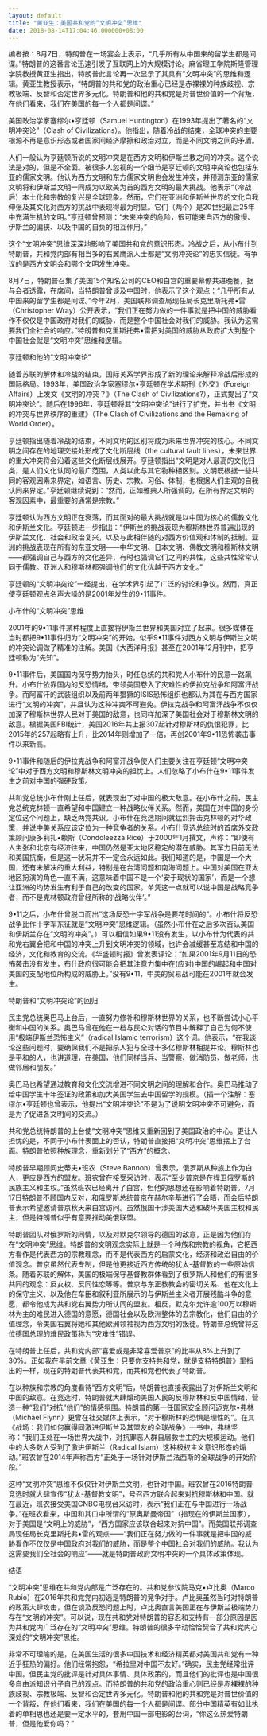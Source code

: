 ```yaml
---
layout: default
title: "黄亚生：美国共和党的“文明冲突”思维"
date: 2018-08-14T17:04:46.000000+08:00
---
```


编者按：8月7日，特朗普在一场宴会上表示，“几乎所有从中国来的留学生都是间谍。”特朗普的这番言论迅速引发了互联网上的大规模讨论。麻省理工学院斯隆管理学院教授黄亚生指出，特朗普此言论再一次显示了其具有“文明冲突”的思维和逻辑。黄亚生教授表示，“特朗普的共和党的政治重心已经是赤裸裸的种族歧视、宗教极端、反智和否定世界多元化。特朗普和他的共和党是对普世价值的一个背叛，在他们看来，我们在美国的每一个人都是间谍。”

美国政治学家塞缪尔•亨廷顿（Samuel Huntington）在1993年提出了著名的“文明冲突论”（Clash of Civilizations）。他指出，随着冷战的结束，全球冲突的主要根源不再是意识形态或者国家间经济摩擦和政治对立，而是不同文明之间的矛盾。

人们一般认为亨廷顿所说的文明冲突是在西方文明和伊斯兰教之间的冲突。这个说法是对的，但是不全面。被很多人忽视的一个细节是亨廷顿的文明冲突论也包括东亚的儒家文明。他认为西方文明和东方儒家文明也会发生冲突，并预测东亚的儒家文明将和伊斯兰文明一同成为以欧美为首的西方文明的最大挑战。他表示“（冷战后）本土化和宗教的复兴是全球现象。然而，它们在亚洲和伊斯兰世界的文化自我伸张及其文化对西方的挑战中表现得最为明显。它们（两个）是20世纪最后25年中充满生机的文明。”亨廷顿曾预测：“未来冲突的危险，很可能来自西方的傲慢、伊斯兰的偏狭、以及中国的自负的相互作用。”

这个“文明冲突”思维深深地影响了美国共和党的意识形态。冷战之后，从小布什到特朗普，共和党内部有相当多的右翼鹰派人士都是“文明冲突论”的忠实信徒。有争议的是西方文明会和哪个文明发生冲突。

8月7日，特朗普召集了美国15个知名公司的CEO和白宫的重要幕僚共进晚餐，据与会者透露，在席间，当特朗普曾谈及中国时，他表示了这个观点：“几乎所有从中国来的留学生都是间谍。”今年2月，美国联邦调查局现任局长克里斯托弗•雷（Christopher Wray）公开表示，“我们正在努力做的一件事就是把中国的威胁看作不仅仅是中国政府对我们的威胁，而是整个中国社会对我们的威胁。我认为这需要我们全社会的响应。”特朗普和克里斯托弗•雷把对美国的威胁从政府扩大到整个中国社会就是“文明冲突”思维和逻辑。

亨廷顿和他的“文明冲突论”

随着苏联的解体和冷战的结束，国际关系学界形成了新的理论来解释冷战后形成的国际格局。1993年，美国政治学家塞缪尔•亨廷顿在学术期刊《外交》（Foreign Affairs）上发文《文明的冲突？》（The Clash of Civilizations?），正式提出了“文明冲突论”。随后在1996年，亨廷顿将其“文明冲突论”进行了扩充，并出书《文明的冲突与世界秩序的重建》（The Clash of Civilizations and the Remaking of World Order）。

亨廷顿指出随着冷战的结束，不同文明的区别将成为未来世界冲突的核心。不同文明之间存在的地理交接处形成了文化断层线（the cultural fault lines），未来世界的重大冲突将会沿着这些文化断层线展开。亨廷顿指出“文明是对人最高的文化归类，是人们文化认同的最广范围，人类以此与其它物种相区别。文明既根据一些共同的客观因素来界定，如语言、历史、宗教、习俗、体制，也根据人们主观的自我认同来界定。”亨廷顿继续说到：“然而，正如雅典人所强调的，在所有界定文明的客观因素中，最重要的通常是宗教。”

亨廷顿认为西方文明正在衰落，而其面对的最大挑战就是以中国为核心的儒教文化和伊斯兰文化。亨廷顿进一步指出：“伊斯兰的挑战表现为穆斯林世界普遍出现的伊斯兰文化、社会和政治复兴，以及与此相伴随的对西方价值观和体制的抵制。亚洲的挑战表现在所有的东亚文明——中华文明、日本文明、佛教文明和穆斯林文明——都强调自己与西方的文化差异，有时也强调它们之间的共性，这些共性常常认同于儒教。亚洲人和穆斯林都强调他们的文化优越于西方文化。”

亨廷顿的“文明冲突论”一经提出，在学术界引起了广泛的讨论和争议。然而，真正使亨廷顿观点名声大噪的是2001年发生的9•11事件。

小布什的“文明冲突”思维

2001年的9•11事件某种程度上直接将伊斯兰世界和美国对立了起来。很多媒体在当时都把9•11事件归为“文明冲突”的开始。似乎9•11事件对西方文明与伊斯兰文明的冲突论调做了精准的注解。美国《大西洋月报》甚至在2001年12月刊中，把亨廷顿称为“先知”。

9•11事件后，美国国内保守势力抬头，时任总统的共和党人小布什的民意一路飙升。小布什依靠国内的反恐情绪，带领美国卷入了灾难性的伊拉克战争和阿富汗战争。而阿富汗的武装组织以及前两年猖獗的ISIS恐怖组织也都认为其在与西方国家进行“文明的冲突”，并且认为这种冲突不可避免。伊拉克战争和阿富汗战争不仅仅加深了穆斯林世界人民对于美国的敌意，也同样加深了美国社会对于穆斯林文明的敌意。根据美国FBI统计，美国2016年共上报307起针对穆斯林的仇恨犯罪，比2015年的257起略有上升，比2014年则增加了一倍，再创2001年9•11恐怖袭击事件以来新高。

9•11事件和随后的伊拉克战争和阿富汗战争使人们主要关注在亨廷顿“文明冲突论”中对于西方文明和穆斯林文明冲突的担忧上。人们忽略了小布什在9•11事件发生之前对中国的强硬政策。

共和党总统小布什刚上任后，就表现出了对中国的极大敌意。在小布什之前，民主党总统克林顿一直希望和中国建立一种战略伙伴关系。然而，美国在对中国的身份定位这个问题上，缺乏两党共识。小布什在竞选期间就猛烈抨击克林顿的对华政策，并说中美关系应该定位为一种竞争者的关系。小布什竞选总统时的首席外交政策顾问康多莉扎•赖斯（Condoleezza Rice）于2000年1月撰文，声称：“即使有人主张和北京有经济往来，中国仍然是亚太地区稳定的潜在威胁。其军力目前无法和美国抗衡，但是这一状况并不一定会永远如此。我们知道的是，中国是一个大国，还有未解决的重大利益，特别是在台湾问题和南海问题上。中国对美国在亚太地区扮演的角色一直不满，这意味着中国不是一个‘安于现状的国家’，而是一个想让亚洲的均势发生有利于自己的改变的国家。单凭这一点就可以说中国是战略竞争者，而不是克林顿政府曾经所称的‘战略伙伴’。”

9•11之后，小布什曾脱口而出“这场反恐十字军战争是要花时间的”。小布什将反恐战争比作十字军东征就是“文明冲突”思维逻辑。（虽然小布什在之后多次否认美国和伊斯兰存在“文明的冲突”。）可以相信如果9•11没有发生，以小布什为代表的共和党右翼会把和中国的冲突上升到文明冲突的领域，也许会减缓甚至冻结和中国的经济，文化和教育的交流。《华盛顿时报》曾发表评论：“如果2001年9月11日的恐怖袭击没有发生，布什政府很可能会把其注意力集中在(应对)中国的崛起和中国对美国的支配地位所构成的威胁上。”没有9•11，中美的贸易战可能在2001年就会发生。

特朗普和“文明冲突论”的回归

民主党总统奥巴马上台后，一直努力修补和穆斯林世界的关系，也不断尝试小心平衡和中国的关系。奥巴马曾在他在一档与民众对话的节目中解释了自己为何不使用“极端伊斯兰恐怖主义”（radical Islamic terrorism）这个词。他表示，“在我谈论这些问题时，要确保我们不是把杀人犯与全球十多亿穆斯林相提并论。穆斯林也是平和的人，也讲道理，在美国，他们同样当兵、当警察、做消防员、做老师，也做邻居和朋友。”

奥巴马也希望通过教育和文化交流增进不同文明之间的理解和合作。奥巴马推动了给中国学生十年签证的政策和加大美国学生去中国留学的规模。（插一个注解：塞缪尔•亨廷顿也曾表示，他提出“文明冲突论”不是为了说明文明冲突不可避免，而是为了促进各文明间的交流。）

共和党总统特朗普的上台使“文明冲突”思维又重新回到了美国政治的中心。更让人担忧的是，不同于小布什表面上的否认，特朗普直接把“文明冲突”思维摆上了台面。特朗普依照种族理念，重新划分了“西方”的概念。

特朗普早期顾问史蒂夫•班农（Steve Bannon）曾表示，俄罗斯从种族上作为白人，更应是西方的盟友。班农曾在接受采访时，表示“至少普京是在捍卫俄罗斯的民族主义和主权。”虽然班农已经离开了白宫，但他的思想还在影响着特朗普。7月17日特朗普不顾国内反对，和俄罗斯总统普京在赫尔辛基进行了会晤，而会后特朗普表示希望邀请普京秋天来白宫访问。虽然俄国干涉美国大选和破坏美国主权和民主，但是特朗普似乎有意要推动美俄联盟。

特朗普团队对俄罗斯的同情，以及对默克尔领导的德国的敌意，正是因为他们存在“文明冲突”思维。特朗普的文明观念实际上就是一个种族和宗教的视角，它把西方看作是代表西方的宗教理念，而不是代表西方的启蒙文化，经济和政治自由的价值观念。普京虽然代表专制，但是他更接近西方传统的犹太-基督教的一些原始信条。随着苏联的解体，美国的极端保守基督教群体看到了俄罗斯人和他们的有很多共同的观念：反女权、反同性恋等等。普京与东正教教会的密切关系、他在文化上的保守主义、以及他在车臣和叙利亚所展示的与伊斯兰主义者开展残酷斗争的意愿，都令他成为共和党右翼势力所认同的盟友。相反，默克尔允许逾100万以穆斯林为主的难民进入德国的意愿，德国社会以及欧洲整体的去宗教化，他们自由的价值理念，令美国右翼将她和其他欧洲领袖视为西方文明的叛徒。特朗普总统曾将这位德国总理的难民政策称为“灾难性”错误。

在特朗普上任后，共和党内部“喜爱或是非常喜爱普京”的比率从8%上升到了30%。正如我在早前文章《黄亚生：只要你支持共和党，就是支持特朗普》里指出的一样，现在的特朗普代表共和党，而共和党也代表了特朗普。

在以种族和宗教的角度看待“西方文明”后，特朗普也直接表露出了对伊斯兰文明和中国的敌意。在竞选时，特朗普就大肆煽动美国人民的反穆斯林和反中国情绪，营造一种“我们”对抗“他们”的情感氛围。特朗普的第一任国家安全顾问迈克尔•弗林（Michael Flynn）更曾在社交媒体上表示，“对于穆斯林的恐惧是理性的”。在其《战场：我们如何赢得同激进伊斯兰及其盟友的全球战争》一书中，弗林坚称：“我们正处在一场世界大战中，对抗罪恶人群自居救世主的大规模运动。他们中的大多数人受到了激进伊斯兰（Radical Islam）这种极权主义意识形态的煽动。”班农曾在2014年声称西方“正处于一场针对伊斯兰法西斯的全球战争的开始阶段。”

这种“文明冲突”思维不仅仅针对伊斯兰文明，也针对中国。班农曾在2016特朗普竞选时就大肆宣传“犹太-基督教文明”，号召西方联合起来对抗穆斯林和中国。就在最近，班农接受美国CNBC电视台采访时，表示“我们正在与中国进行一场战争。”在班农看来，中国和其口中所谓的“原奥斯曼帝国”（指现在的伊斯兰国家），对于美国是“文明上的威胁”，“西方国家应该联合起来对抗中国”。而美国联邦调查局现任局长克里斯托弗•雷的观点——“我们正在努力做的一件事就是把中国的威胁看作不仅仅是中国政府对我们的威胁，而是整个中国社会对我们的威胁。我认为这需要我们全社会的响应”——就是特朗普政府文明冲突的一个具体政策体现。

结语

“文明冲突”思维在共和党内部是广泛存在的。共和党参议院马克•卢比奥（Marco Rubio）在2016年共和党党内初选是特朗普的竞争对手。卢比奥虽然当时对特朗普的政策大肆攻击，但在谈及反恐问题上时，卢比奥直言美国正在与伊斯兰极端势力存在“文明的冲突”。可以说，现在共和党对特朗普的容忍和支持有一部分原因是因为共和党内广泛存在的“文明冲突”思维。特朗普的很多举动恰恰契合了共和党内心深处的“文明冲突”思维。

非常不可理喻的是，在美国生活的很多中国技术和经济精英都对美国共和党有一种近乎狂热的偏好。他们经常抱怨，“希拉里对中国不友好。”确实，民主党经常批评中国。但民主党的批评是针对具体事情、具体政策的，而且他们的批评也是中国很多自由派知识分子自己的观点。而特朗普的共和党的政治重心则已经是赤裸裸的种族歧视、宗教极端、反智和否定世界多元化。特朗普和他的共和党是对普世价值的一个背叛，在他们看来，我们在美国的每一个人都是间谍。部分中国精英有如此执着的单相思也还是要一定水平的，套用中国一部电影的台词，“你这么热爱特朗普，但是他爱你吗？”

